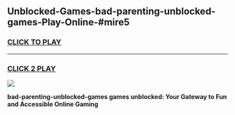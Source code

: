 
## Unblocked-Games-bad-parenting-unblocked-games-Play-Online-#mire5
<h3>
<a href="https://premium.freeplayer.one?title=bad-parenting-unblocked-games&ref=27F">CLICK TO PLAY</a></h3>
<hr>

<h3>
<a href="https://premium.freeplayer.one?title=bad-parenting-unblocked-games&ref=27F">CLICK 2 PLAY</a>
  
</h3>

<a href="https://premium.freeplayer.one?title=bad-parenting-unblocked-games&ref=27F"><img src="https://clearcache.store/games.png"></a>


**bad-parenting-unblocked-games games unblocked: Your Gateway to Fun and Accessible Online Gaming**
